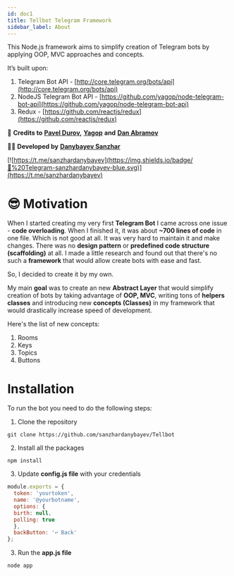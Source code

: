 ```yaml
---
id: doc1
title: Tellbot Telegram Framework
sidebar_label: About 
---
```


This Node.js framework aims to simplify creation of Telegram bots by applying OOP, MVC approaches and concepts.

It’s built upon:

1.  Telegram Bot API - [http://core.telegram.org/bots/api](http://core.telegram.org/bots/api)
2.  NodeJS Telegram Bot API - [https://github.com/yagop/node-telegram-bot-api](https://github.com/yagop/node-telegram-bot-api)
3.  Redux - [https://github.com/reactjs/redux](https://github.com/reactjs/redux)

  

👏  **Credits to** [**Pavel Durov**](https://www.instagram.com/durov)**,** [**Yagop**](https://github.com/yagop) **and** [**Dan Abramov**](https://twitter.com/dan_abramov)

👨‍💻 **Developed by** [**Danybayev Sanzhar**](https://www.facebook.com/s.danybay)

[![https://t.me/sanzhardanybayev](https://img.shields.io/badge/💬%20Telegram-sanzhardanybayev-blue.svg)](https://t.me/sanzhardanybayev) 

# 😎 Motivation 
When I started creating my very first **Telegram Bot** I came across one issue  - **code overloading**. 
When I finished it, it was about **~700 lines of code** in one file. Which is not good at all. It was very hard to maintain it and make changes. There was no **design pattern** or **predefined code structure (scaffolding)** at all. I made a little research 
and found out that there's no such a **framework** that would allow create bots with ease and fast. 

So, I decided to create it by my own.

My main **goal** was to create an new **Abstract Layer** that would simplify creation of bots by taking advantage of **OOP, MVC**, writing tons of **helpers classes** and introducing new **concepts (Classes)**  in my framework that would drastically increase speed of development.

Here's the list of new concepts:
1. Rooms
2. Keys
3. Topics
4. Buttons



# Installation

To run the bot you need to do the following steps:

1. Clone the repository
```git
git clone https://github.com/sanzhardanybayev/Tellbot
```
2.  Install all the packages

```
npm install 
```
3.  Update **config.js file** with your credentials

```js	
module.exports = {  
  token: 'yourtoken',  
  name: '@yourbotname',  
  options: {  
  birth: null,  
  polling: true  
  },  
  backButton: '↩ Back'
};
```
3.  Run the **app.js file** 

```
node app
```

